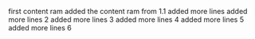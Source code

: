 first content
 ram added the content 
ram from 1.1
added more lines
added more lines 2 
added more lines 3 
added more lines 4 
added more lines 5 
added more lines 6 

